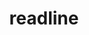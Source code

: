 ---
title: "readline"
layout: cache
categories: [package, develop-2023-10-08]
meta: {"versions": ["8.2"], "compilers": ["apple-clang@=14.0.0", "cce@=15.0.1", "gcc@=11.1.0", "gcc@=11.3.0", "gcc@=11.4.0", "gcc@=12.1.0", "gcc@=7.3.1", "gcc@=7.5.0", "gcc@=9.4.0", "oneapi@=2023.2.1"], "oss": ["amzn2", "rhel8", "ubuntu18.04", "ubuntu20.04", "ubuntu22.04", "ventura"], "platforms": ["darwin", "linux"], "targets": ["aarch64", "neoverse_n1", "ppc64le", "x86_64_v3", "zen4"], "stacks": ["aws-isc", "aws-isc-aarch64", "build_systems", "data-vis-sdk", "e4s", "e4s-arm", "e4s-cray-rhel", "e4s-oneapi", "e4s-power", "e4s-rocm-external", "gpu-tests", "ml-darwin-aarch64-mps", "ml-linux-x86_64-cpu", "ml-linux-x86_64-cuda", "ml-linux-x86_64-rocm", "radiuss", "radiuss-aws", "radiuss-aws-aarch64", "root", "tutorial"], "num_specs": 13, "num_specs_by_stack": {"root": 13, "ml-darwin-aarch64-mps": 1, "radiuss-aws-aarch64": 2, "aws-isc-aarch64": 2, "aws-isc": 1, "radiuss-aws": 1, "e4s-cray-rhel": 1, "build_systems": 1, "radiuss": 1, "e4s-arm": 1, "e4s-power": 1, "data-vis-sdk": 1, "gpu-tests": 1, "e4s-rocm-external": 1, "e4s": 1, "e4s-oneapi": 1, "ml-linux-x86_64-cuda": 1, "tutorial": 2, "ml-linux-x86_64-cpu": 1, "ml-linux-x86_64-rocm": 1}}
spec_details: [{"hash": "fu5vulurimfsxwaewqdacyzc6e7jwgc5", "compiler": "apple-clang@=14.0.0", "versions": ["8.2"], "os": "ventura", "platform": "darwin", "target": "aarch64", "variants": ["build_system=autotools", "patches=bbf97f1"], "stacks": ["root", "ml-darwin-aarch64-mps"], "size": "-", "tarball": "https://binaries.spack.io/releases/develop-2023-10-08/build_cache/darwin-ventura-aarch64/apple-clang-14.0.0/readline-8.2/darwin-ventura-aarch64-apple-clang-14.0.0-readline-8.2-fu5vulurimfsxwaewqdacyzc6e7jwgc5.spack"}, {"hash": "ic3lzvot2ab3e53lddmpx2lzabzvpvqr", "compiler": "gcc@=7.3.1", "versions": ["8.2"], "os": "amzn2", "platform": "linux", "target": "aarch64", "variants": ["build_system=autotools", "patches=bbf97f1"], "stacks": ["root", "radiuss-aws-aarch64", "aws-isc-aarch64"], "size": "-", "tarball": "https://binaries.spack.io/releases/develop-2023-10-08/build_cache/linux-amzn2-aarch64/gcc-7.3.1/readline-8.2/linux-amzn2-aarch64-gcc-7.3.1-readline-8.2-ic3lzvot2ab3e53lddmpx2lzabzvpvqr.spack"}, {"hash": "aqlzb6fam3bxsljehxsbwkmyog54bboj", "compiler": "gcc@=7.3.1", "versions": ["8.2"], "os": "amzn2", "platform": "linux", "target": "neoverse_n1", "variants": ["build_system=autotools", "patches=bbf97f1"], "stacks": ["root", "radiuss-aws-aarch64", "aws-isc-aarch64"], "size": "-", "tarball": "https://binaries.spack.io/releases/develop-2023-10-08/build_cache/linux-amzn2-neoverse_n1/gcc-7.3.1/readline-8.2/linux-amzn2-neoverse_n1-gcc-7.3.1-readline-8.2-aqlzb6fam3bxsljehxsbwkmyog54bboj.spack"}, {"hash": "lo2g7abjn2gpbcpuujwcmjrlm7lg35pe", "compiler": "gcc@=7.3.1", "versions": ["8.2"], "os": "amzn2", "platform": "linux", "target": "x86_64_v3", "variants": ["build_system=autotools", "patches=bbf97f1"], "stacks": ["root", "aws-isc", "radiuss-aws"], "size": "-", "tarball": "https://binaries.spack.io/releases/develop-2023-10-08/build_cache/linux-amzn2-x86_64_v3/gcc-7.3.1/readline-8.2/linux-amzn2-x86_64_v3-gcc-7.3.1-readline-8.2-lo2g7abjn2gpbcpuujwcmjrlm7lg35pe.spack"}, {"hash": "pgtmwtdmovb6uz5vefplk2g77wxnxlt7", "compiler": "cce@=15.0.1", "versions": ["8.2"], "os": "rhel8", "platform": "linux", "target": "zen4", "variants": ["build_system=autotools", "patches=bbf97f1"], "stacks": ["root", "e4s-cray-rhel"], "size": "-", "tarball": "https://binaries.spack.io/releases/develop-2023-10-08/build_cache/linux-rhel8-zen4/cce-15.0.1/readline-8.2/linux-rhel8-zen4-cce-15.0.1-readline-8.2-pgtmwtdmovb6uz5vefplk2g77wxnxlt7.spack"}, {"hash": "hreimnmghm4d4tool6qdvbq26wxdmj3h", "compiler": "gcc@=7.5.0", "versions": ["8.2"], "os": "ubuntu18.04", "platform": "linux", "target": "x86_64_v3", "variants": ["build_system=autotools", "patches=bbf97f1"], "stacks": ["root", "build_systems", "radiuss"], "size": "-", "tarball": "https://binaries.spack.io/releases/develop-2023-10-08/build_cache/linux-ubuntu18.04-x86_64_v3/gcc-7.5.0/readline-8.2/linux-ubuntu18.04-x86_64_v3-gcc-7.5.0-readline-8.2-hreimnmghm4d4tool6qdvbq26wxdmj3h.spack"}, {"hash": "iptq6b77mc77p57au2mhyicefo4cqonk", "compiler": "gcc@=11.4.0", "versions": ["8.2"], "os": "ubuntu20.04", "platform": "linux", "target": "aarch64", "variants": ["build_system=autotools", "patches=bbf97f1"], "stacks": ["root", "e4s-arm"], "size": "-", "tarball": "https://binaries.spack.io/releases/develop-2023-10-08/build_cache/linux-ubuntu20.04-aarch64/gcc-11.4.0/readline-8.2/linux-ubuntu20.04-aarch64-gcc-11.4.0-readline-8.2-iptq6b77mc77p57au2mhyicefo4cqonk.spack"}, {"hash": "txs3agzb2grmbfou4vzampgsbm2prmnf", "compiler": "gcc@=9.4.0", "versions": ["8.2"], "os": "ubuntu20.04", "platform": "linux", "target": "ppc64le", "variants": ["build_system=autotools", "patches=bbf97f1"], "stacks": ["root", "e4s-power"], "size": "-", "tarball": "https://binaries.spack.io/releases/develop-2023-10-08/build_cache/linux-ubuntu20.04-ppc64le/gcc-9.4.0/readline-8.2/linux-ubuntu20.04-ppc64le-gcc-9.4.0-readline-8.2-txs3agzb2grmbfou4vzampgsbm2prmnf.spack"}, {"hash": "ehy6muzm64mco3gs34zwl5ulglo6ayo4", "compiler": "gcc@=11.1.0", "versions": ["8.2"], "os": "ubuntu20.04", "platform": "linux", "target": "x86_64_v3", "variants": ["build_system=autotools", "patches=bbf97f1"], "stacks": ["root", "data-vis-sdk", "gpu-tests"], "size": "-", "tarball": "https://binaries.spack.io/releases/develop-2023-10-08/build_cache/linux-ubuntu20.04-x86_64_v3/gcc-11.1.0/readline-8.2/linux-ubuntu20.04-x86_64_v3-gcc-11.1.0-readline-8.2-ehy6muzm64mco3gs34zwl5ulglo6ayo4.spack"}, {"hash": "amkgvjkowao3iuhi5qvuymh42fo725wz", "compiler": "gcc@=11.4.0", "versions": ["8.2"], "os": "ubuntu20.04", "platform": "linux", "target": "x86_64_v3", "variants": ["build_system=autotools", "patches=bbf97f1"], "stacks": ["root", "e4s-rocm-external", "e4s"], "size": "-", "tarball": "https://binaries.spack.io/releases/develop-2023-10-08/build_cache/linux-ubuntu20.04-x86_64_v3/gcc-11.4.0/readline-8.2/linux-ubuntu20.04-x86_64_v3-gcc-11.4.0-readline-8.2-amkgvjkowao3iuhi5qvuymh42fo725wz.spack"}, {"hash": "kd4liyarymcx5rm367dtkcz4ng6sb7ur", "compiler": "oneapi@=2023.2.1", "versions": ["8.2"], "os": "ubuntu20.04", "platform": "linux", "target": "x86_64_v3", "variants": ["build_system=autotools", "patches=bbf97f1"], "stacks": ["root", "e4s-oneapi"], "size": "-", "tarball": "https://binaries.spack.io/releases/develop-2023-10-08/build_cache/linux-ubuntu20.04-x86_64_v3/oneapi-2023.2.1/readline-8.2/linux-ubuntu20.04-x86_64_v3-oneapi-2023.2.1-readline-8.2-kd4liyarymcx5rm367dtkcz4ng6sb7ur.spack"}, {"hash": "d5wmublzpo36pdmfqhjjor4wcuv5jtdm", "compiler": "gcc@=11.3.0", "versions": ["8.2"], "os": "ubuntu22.04", "platform": "linux", "target": "x86_64_v3", "variants": ["build_system=autotools", "patches=bbf97f1"], "stacks": ["ml-linux-x86_64-cuda", "tutorial", "root", "ml-linux-x86_64-cpu", "ml-linux-x86_64-rocm"], "size": "-", "tarball": "https://binaries.spack.io/releases/develop-2023-10-08/build_cache/linux-ubuntu22.04-x86_64_v3/gcc-11.3.0/readline-8.2/linux-ubuntu22.04-x86_64_v3-gcc-11.3.0-readline-8.2-d5wmublzpo36pdmfqhjjor4wcuv5jtdm.spack"}, {"hash": "h6skd4baiykhbrxa6y4bmsrww7gfv52s", "compiler": "gcc@=12.1.0", "versions": ["8.2"], "os": "ubuntu22.04", "platform": "linux", "target": "x86_64_v3", "variants": ["build_system=autotools", "patches=bbf97f1"], "stacks": ["root", "tutorial"], "size": "-", "tarball": "https://binaries.spack.io/releases/develop-2023-10-08/build_cache/linux-ubuntu22.04-x86_64_v3/gcc-12.1.0/readline-8.2/linux-ubuntu22.04-x86_64_v3-gcc-12.1.0-readline-8.2-h6skd4baiykhbrxa6y4bmsrww7gfv52s.spack"}]
---